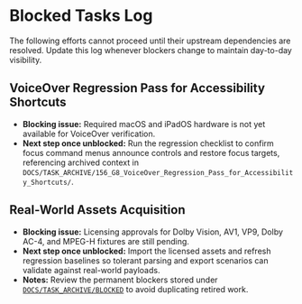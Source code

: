 # Blocked Tasks Log

The following efforts cannot proceed until their upstream dependencies are resolved. Update this log whenever blockers change to maintain day-to-day visibility.

## VoiceOver Regression Pass for Accessibility Shortcuts
- **Blocking issue:** Required macOS and iPadOS hardware is not yet available for VoiceOver verification.
- **Next step once unblocked:** Run the regression checklist to confirm focus command menus announce controls and restore focus targets, referencing archived context in `DOCS/TASK_ARCHIVE/156_G8_VoiceOver_Regression_Pass_for_Accessibility_Shortcuts/`.

## Real-World Assets Acquisition
- **Blocking issue:** Licensing approvals for Dolby Vision, AV1, VP9, Dolby AC-4, and MPEG-H fixtures are still pending.
- **Next step once unblocked:** Import the licensed assets and refresh regression baselines so tolerant parsing and export scenarios can validate against real-world payloads.
- **Notes:** Review the permanent blockers stored under [`DOCS/TASK_ARCHIVE/BLOCKED`](../TASK_ARCHIVE/BLOCKED) to avoid duplicating retired work.
